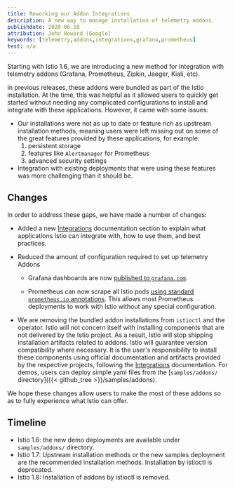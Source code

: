 ```yaml
---
title: Reworking our Addon Integrations
description: A new way to manage installation of telemetry addons.
publishdate: 2020-06-10
attribution: John Howard (Google)
keywords: [telemetry,addons,integrations,grafana,prometheus]
test: n/a
---
```


Starting with Istio 1.6, we are introducing a new method for integration with telemetry addons (Grafana, Prometheus, Zipkin, Jaeger, Kiali, etc).

In previous releases, these addons were bundled as part of the Istio installation. At the time, this was helpful as it allowed users to quickly get started without needing any complicated configurations to install and integrate with these applications. However, it came with some issues:

* Our installations were not as up to date or feature rich as upstream installation methods, meaning users were left missing out on some of the great features provided by these applications, for example:
    1. persistent storage
    1. features like `Alertmanager` for Prometheus
    1. advanced security settings
*  Integration with existing deployments that were using these features was more challenging than it should be.

## Changes

In order to address these gaps, we have made a number of changes:

* Added a new [Integrations](/docs/ops/integrations/) documentation section to explain what applications Istio can integrate with, how to use them, and best practices.

* Reduced the amount of configuration required to set up telemetry Addons

    * Grafana dashboards are now [published to `grafana.com`](/docs/ops/integrations/grafana/#import-from-grafana-com).

    * Prometheus can now scrape all Istio pods [using standard `prometheus.io` annotations](/docs/ops/integrations/prometheus/#option-2-metrics-merging). This allows most Prometheus deployments to work with Istio without any special configuration.

* We are removing the bundled addon installations from `istioctl` and the operator. Istio will not concern itself with installing components that are not delivered by the Istio project. As a result, Istio will stop shipping installation artifacts related to addons. Istio will guarantee version compatibility where necessary. It is the user's responsibility to install these components using official documentation and artifacts provided by the respective projects, following the [Integrations](/docs/ops/integrations/) documentation. For demos, users can deploy simple yaml files from the [`samples/addons/` directory]({{< github_tree >}}/samples/addons).

We hope these changes allow users to make the most of these addons so as to fully experience what Istio can offer.

## Timeline

* Istio 1.6: the new demo deployments are available under `samples/addons/` directory.
* Istio 1.7: Upstream installation methods or the new samples deployment are the recommended installation methods. Installation by istioctl is deprecated.
* Istio 1.8: Installation of addons by istioctl is removed.
